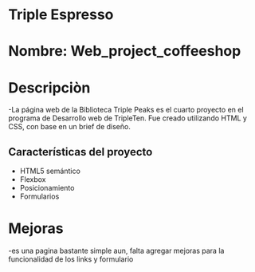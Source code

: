 # Triple Espresso

# Nombre: Web_project_coffeeshop

# Descripciòn

-La página web de la Biblioteca Triple Peaks es el cuarto proyecto en el programa de Desarrollo web de TripleTen. Fue creado utilizando HTML y CSS, con base en un brief de diseño.

## Características del proyecto

- HTML5 semántico
- Flexbox
- Posicionamiento
- Formularios

# Mejoras

-es una pagina bastante simple aun, falta agregar mejoras para la funcionalidad de los links y formulario
